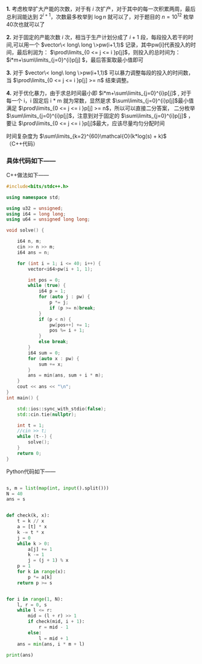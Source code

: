 **1.** 考虑枚举扩大产能的次数，对于有 $i$ 次扩产，对于其中的每一次积累两周，最后总利润能达到 $2^{i+1}$，次数最多枚举到 $\log n$ 就可以了，对于题目的 $n = 10^{12}$ 枚举40次也就可以了

**2.**  对于固定的产能次数 $i$ 次，相当于生产计划分成了 $i+1$ 段，每段投入若干的时间,可以用一个  $vector\< long\ long \>pw(i+1,1)$ 记录，其中pw[i]代表投入的时间，最后利润为： $\prod\limits_{0 <= j <= i }p[j]$，则投入的总时间为： $i*m+\sum\limits_{j=0}^{i}p[j] $，最后答案取最小值即可

**3.** 对于 $vector\< long\ long \>pw(i+1,1)$ 可以暴力调整每段的投入的时间数，当 $\prod\limits_{0 <= j <= i }p[j] >= n$ 结束调整。

**4.** 对于优化暴力，由于求总时间最小即 $i*m+\sum\limits_{j=0}^{i}p[j]$ , 对于每一个 i，i 固定后 i * m 就为常数，显然是求 $\sum\limits_{j=0}^{i}p[j]$最小值满足 $\prod\limits_{0 <= j <= i }p[j] >= n$，所以可以直接二分答案， 二分枚举 $\sum\limits_{j=0}^{i}p[j]$，注意到对于固定的 $\sum\limits_{j=0}^{i}p[j]$ ，要让 $\prod\limits_{0 <= j <= i }p[j]$最大，应该尽量均匀分配时间


时间复杂度为 $\sum\limits_{k=2}^{60}\mathcal{O}(k*log(s) + k)$（C++代码）

### 具体代码如下——

C++做法如下——

``` cpp []
#include<bits/stdc++.h>

using namespace std;

using u32 = unsigned;
using i64 = long long;
using u64 = unsigned long long;

void solve() {

    i64 n, m;
    cin >> n >> m;
    i64 ans = n;

    for (int i = 1; i <= 40; i++) {
        vector<i64>pw(i + 1, 1);

        int pos = 0;
        while (true) {
            i64 p = 1;
            for (auto j : pw) {
                p *= j;
                if (p >= n)break;
            }
            if (p < n) {
                pw[pos++] += 1;
                pos %= i + 1;
            }
            else break;
        }
        i64 sum = 0;
        for (auto x : pw) {
            sum += x;
        }
        ans = min(ans, sum + i * m);
    }
    cout << ans << "\n";
}
int main() {

    std::ios::sync_with_stdio(false);
    std::cin.tie(nullptr);

    int t = 1;
    //cin >> t;
    while (t--) {
        solve();
    }
    return 0;
}

```

Python代码如下——

``` python []

s, m = list(map(int, input().split()))
N = 40
ans = s


def check(k, x):
    t = k // x
    a = [t] * x
    k -= t * x
    j = 0
    while k > 0:
        a[j] += 1
        k -= 1
        j = (j + 1) % x
    p = 1
    for k in range(x):
        p *= a[k]
    return p >= s


for i in range(1, N):
    l, r = 0, s
    while l <= r:
        mid = (l + r) >> 1
        if check(mid, i + 1):
            r = mid - 1
        else:
            l = mid + 1
    ans = min(ans, i * m + l)

print(ans)


```
